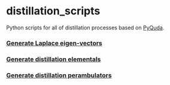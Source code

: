 # distillation_scripts
Python scripts for all of distillation processes based on [PyQuda](https://github.com/IHEP-LQCD/PyQuda).

### [Generate Laplace eigen-vectors](genEigenvecs.py)

### [Generate distillation elementals](genElem.py)

### [Generate distillation perambulators](genPeram.py)

